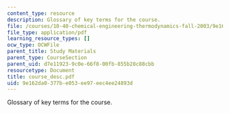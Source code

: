 ```yaml
---
content_type: resource
description: Glossary of key terms for the course.
file: /courses/10-40-chemical-engineering-thermodynamics-fall-2003/9e162da0377be053ee97eec4ee24893d_course_desc.pdf
file_type: application/pdf
learning_resource_types: []
ocw_type: OCWFile
parent_title: Study Materials
parent_type: CourseSection
parent_uid: d7e11923-9c0e-66f8-00fb-855b28c88cbb
resourcetype: Document
title: course_desc.pdf
uid: 9e162da0-377b-e053-ee97-eec4ee24893d
---
```

Glossary of key terms for the course.

